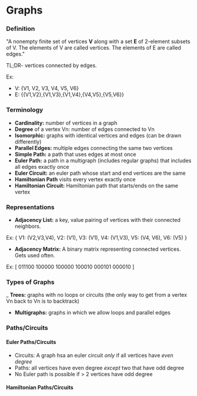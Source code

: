 # Graphs

### Definition

"A nonempty finite set of vertices **V** along with a set **E** of 2-element subsets of V. The elements of V are called vertices. The elements of E are called edges."

TL;DR- vertices connected by edges.

Ex:
- V: {V1, V2, V3, V4, V5, V6}
- E: {{V1,V2},{V1,V3},{V1,V4},{V4,V5},{V5,V6}}

### Terminology

- **Cardinality:** number of vertices in a graph
- **Degree** of a vertex Vn: number of edges connected to Vn
- **Isomorphic:** graphs with identical vertices and edges (can be drawn differently)
- **Parallel Edges:** multiple edges connecting the same two vertices
- **Simple Path:** a path that uses edges at most once
- **Euler Path:** a path in a multigraph (includes regular graphs) that includes all edges exactly once
- **Euler Circuit:** an euler path whose start and end vertices are the same
- **Hamiltonian Path** visits every vertex exactly once
- **Hamiltonian Circuit:** Hamiltonian path that starts/ends on the same vertex 

### Representations

- **Adjacency List:** a key, value pairing of vertices with their connected neighbors.

Ex: {
  V1: (V2,V3,V4),
  V2: (V1),
  V3: (V1),
  V4: (V1,V3),
  V5: (V4, V6),
  V6: (V5)
}

- **Adjacency Matrix:** A binary matrix representing connected vertices. Gets used often.

Ex: 
[
  011100
  100000
  100000
  100010
  000101
  000010
] 

### Types of Graphs

_ **Trees:** graphs with no loops or circuits (the only way to get from a vertex Vn back to Vn is to backtrack)
- **Multigraphs:** graphs in which we allow loops and parallel edges

### Paths/Circuits

#### Euler Paths/Circuits
- Circuits: A graph hsa an euler circuit *only* if all vertices have *even degree*
- Paths: all vertices have even degree *except* two that have odd degree
- No Euler path is possible if > 2 vertices have odd degree

#### Hamiltonian Paths/Circuits
